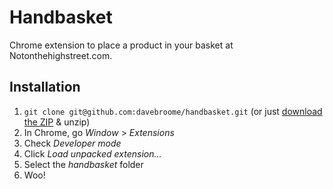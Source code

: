 Handbasket
==========

Chrome extension to place a product in your basket at Notonthehighstreet.com.


Installation
------------

1. `git clone git@github.com:davebroome/handbasket.git` (or just [download the ZIP](https://github.com/davebroome/handbasket/archive/master.zip) & unzip)
2. In Chrome, go _Window_ > _Extensions_
3. Check _Developer mode_
4. Click _Load unpacked extension..._
5. Select the _handbasket_ folder
6. Woo!

